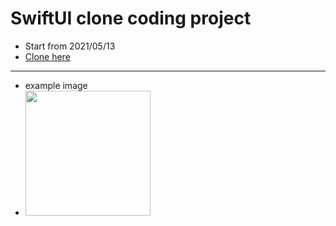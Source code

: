 # SwiftUI clone coding project
 - Start from 2021/05/13
 - [Clone here](https://www.youtube.com/watch?v=LiWtjXLlhYw&amp;list=PLgOlaPUIbynqyJHiTEv7CFaXd8g5jtogT)
 ---
 - example image
 - <img src="https://user-images.githubusercontent.com/83416999/118790339-a243e900-b8d0-11eb-9116-3e32d9619bd5.png" width="200rem">
